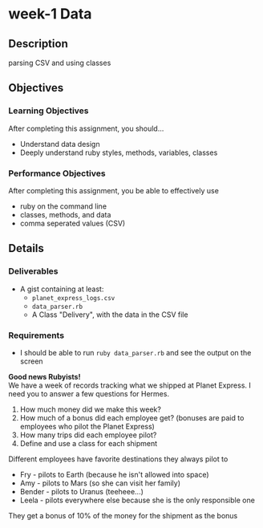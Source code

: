 # week-1 Data

## Description

parsing CSV and using classes


## Objectives

### Learning Objectives

After completing this assignment, you should…

* Understand data design
* Deeply understand ruby styles, methods, variables, classes


### Performance Objectives

After completing this assignment, you be able to effectively use

* ruby on the command line
* classes, methods, and data
* comma seperated values (CSV)



## Details

### Deliverables

* A gist containing at least:
  * `planet_express_logs.csv`
  * `data_parser.rb`
  * A Class "Delivery", with the data in the CSV file 

### Requirements


* I should be able to run `ruby data_parser.rb` and see the output on the screen


**Good news Rubyists!**  
We have a week of records tracking what we shipped at Planet Express.  I need you to answer a few questions for Hermes.

1. How much money did we make this week?
2. How much of a bonus did each employee get? (bonuses are paid to employees who pilot the Planet Express)
3. How many trips did each employee pilot?
4. Define and use a class for each shipment

Different employees have favorite destinations they always pilot to

* Fry - pilots to Earth (because he isn't allowed into space)
* Amy - pilots to Mars (so she can visit her family)
* Bender - pilots to Uranus (teeheee...)
* Leela - pilots everywhere else because she is the only responsible one

They get a bonus of 10% of the money for the shipment as the bonus
